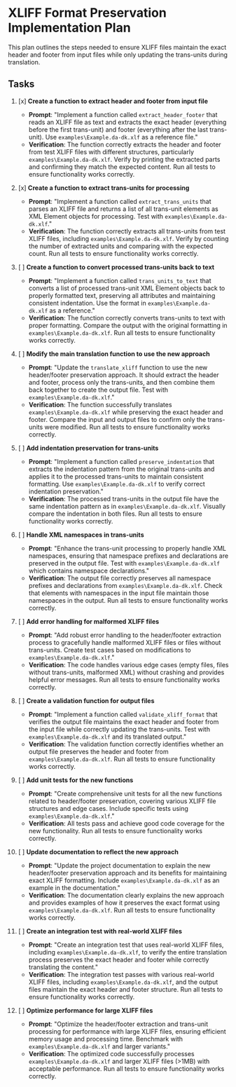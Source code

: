 # XLIFF Format Preservation Implementation Plan

This plan outlines the steps needed to ensure XLIFF files maintain the exact header and footer from input files while only updating the trans-units during translation.

## Tasks

1. [x] **Create a function to extract header and footer from input file**
   - **Prompt**: "Implement a function called `extract_header_footer` that reads an XLIFF file as text and extracts the exact header (everything before the first trans-unit) and footer (everything after the last trans-unit). Use `examples\Example.da-dk.xlf` as a reference file."
   - **Verification**: The function correctly extracts the header and footer from test XLIFF files with different structures, particularly `examples\Example.da-dk.xlf`. Verify by printing the extracted parts and confirming they match the expected content. Run all tests to ensure functionality works correctly.

2. [x] **Create a function to extract trans-units for processing**
   - **Prompt**: "Implement a function called `extract_trans_units` that parses an XLIFF file and returns a list of all trans-unit elements as XML Element objects for processing. Test with `examples\Example.da-dk.xlf`."
   - **Verification**: The function correctly extracts all trans-units from test XLIFF files, including `examples\Example.da-dk.xlf`. Verify by counting the number of extracted units and comparing with the expected count. Run all tests to ensure functionality works correctly.

3. [ ] **Create a function to convert processed trans-units back to text**
   - **Prompt**: "Implement a function called `trans_units_to_text` that converts a list of processed trans-unit XML Element objects back to properly formatted text, preserving all attributes and maintaining consistent indentation. Use the format in `examples\Example.da-dk.xlf` as a reference."
   - **Verification**: The function correctly converts trans-units to text with proper formatting. Compare the output with the original formatting in `examples\Example.da-dk.xlf`. Run all tests to ensure functionality works correctly.

4. [ ] **Modify the main translation function to use the new approach**
   - **Prompt**: "Update the `translate_xliff` function to use the new header/footer preservation approach. It should extract the header and footer, process only the trans-units, and then combine them back together to create the output file. Test with `examples\Example.da-dk.xlf`."
   - **Verification**: The function successfully translates `examples\Example.da-dk.xlf` while preserving the exact header and footer. Compare the input and output files to confirm only the trans-units were modified. Run all tests to ensure functionality works correctly.

5. [ ] **Add indentation preservation for trans-units**
   - **Prompt**: "Implement a function called `preserve_indentation` that extracts the indentation pattern from the original trans-units and applies it to the processed trans-units to maintain consistent formatting. Use `examples\Example.da-dk.xlf` to verify correct indentation preservation."
   - **Verification**: The processed trans-units in the output file have the same indentation pattern as in `examples\Example.da-dk.xlf`. Visually compare the indentation in both files. Run all tests to ensure functionality works correctly.

6. [ ] **Handle XML namespaces in trans-units**
   - **Prompt**: "Enhance the trans-unit processing to properly handle XML namespaces, ensuring that namespace prefixes and declarations are preserved in the output file. Test with `examples\Example.da-dk.xlf` which contains namespace declarations."
   - **Verification**: The output file correctly preserves all namespace prefixes and declarations from `examples\Example.da-dk.xlf`. Check that elements with namespaces in the input file maintain those namespaces in the output. Run all tests to ensure functionality works correctly.

7. [ ] **Add error handling for malformed XLIFF files**
   - **Prompt**: "Add robust error handling to the header/footer extraction process to gracefully handle malformed XLIFF files or files without trans-units. Create test cases based on modifications to `examples\Example.da-dk.xlf`."
   - **Verification**: The code handles various edge cases (empty files, files without trans-units, malformed XML) without crashing and provides helpful error messages. Run all tests to ensure functionality works correctly.

8. [ ] **Create a validation function for output files**
   - **Prompt**: "Implement a function called `validate_xliff_format` that verifies the output file maintains the exact header and footer from the input file while correctly updating the trans-units. Test with `examples\Example.da-dk.xlf` and its translated output."
   - **Verification**: The validation function correctly identifies whether an output file preserves the header and footer from `examples\Example.da-dk.xlf`. Run all tests to ensure functionality works correctly.

9. [ ] **Add unit tests for the new functions**
   - **Prompt**: "Create comprehensive unit tests for all the new functions related to header/footer preservation, covering various XLIFF file structures and edge cases. Include specific tests using `examples\Example.da-dk.xlf`."
   - **Verification**: All tests pass and achieve good code coverage for the new functionality. Run all tests to ensure functionality works correctly.

10. [ ] **Update documentation to reflect the new approach**
    - **Prompt**: "Update the project documentation to explain the new header/footer preservation approach and its benefits for maintaining exact XLIFF formatting. Include `examples\Example.da-dk.xlf` as an example in the documentation."
    - **Verification**: The documentation clearly explains the new approach and provides examples of how it preserves the exact format using `examples\Example.da-dk.xlf`. Run all tests to ensure functionality works correctly.

11. [ ] **Create an integration test with real-world XLIFF files**
    - **Prompt**: "Create an integration test that uses real-world XLIFF files, including `examples\Example.da-dk.xlf`, to verify the entire translation process preserves the exact header and footer while correctly translating the content."
    - **Verification**: The integration test passes with various real-world XLIFF files, including `examples\Example.da-dk.xlf`, and the output files maintain the exact header and footer structure. Run all tests to ensure functionality works correctly.

12. [ ] **Optimize performance for large XLIFF files**
    - **Prompt**: "Optimize the header/footer extraction and trans-unit processing for performance with large XLIFF files, ensuring efficient memory usage and processing time. Benchmark with `examples\Example.da-dk.xlf` and larger variants."
    - **Verification**: The optimized code successfully processes `examples\Example.da-dk.xlf` and larger XLIFF files (>1MB) with acceptable performance. Run all tests to ensure functionality works correctly.